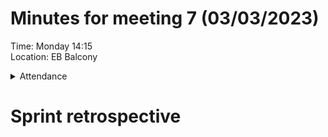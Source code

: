 # Minutes for meeting 7 (03/03/2023)
Time: Monday 14:15 <br>
Location: EB Balcony

<details><summary>Attendance</summary><p>
  
  - Alexander Agafonov	
  - Thomas Canning	
  - Artiom Casian	
  - ~Arthur	Chen~
  - Alex Clarke
  - Harry Crane

</p></details>

# Sprint retrospective




